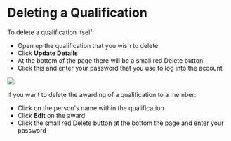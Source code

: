 # Deleting a Qualification

To delete a qualification itself:

* Open up the qualification that you wish to delete
* Click **Update Details**
* At the bottom of the page there will be a small red Delete button
* Click this and enter your password that you use to log into the account

![](<../../.gitbook/assets/deleting a qualifciation.gif>)

If you want to delete the awarding of a qualification to a member:

* Click on the person's name within the qualification
* Click **Edit** on the award
* Click the small red Delete button at the bottom the page and enter your password

